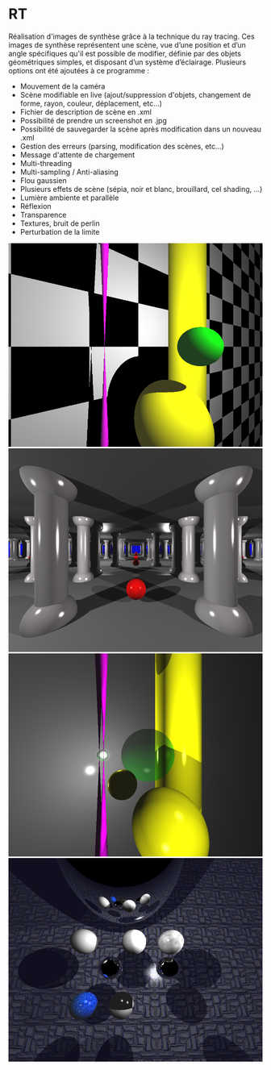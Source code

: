 # RT

Réalisation d'images de synthèse grâce à la technique du ray tracing. 
Ces images de synthèse représentent une scène, vue d’une position et d’un angle spécifiques qu'il est possible de modifier, définie par des objets géométriques simples,  et disposant d’un système d’éclairage.
Plusieurs options ont été ajoutées à ce programme :
- Mouvement de la caméra
- Scène modifiable en live (ajout/suppression d'objets, changement de forme, rayon, couleur, déplacement, etc...)
- Fichier de description de scène en .xml
- Possibilité de prendre un screenshot en .jpg
- Possibilité de sauvegarder la scène après modification dans un nouveau .xml
- Gestion des erreurs (parsing, modification des scènes, etc...)
- Message d'attente de chargement
- Multi-threading
- Multi-sampling / Anti-aliasing
- Flou gaussien
- Plusieurs effets de scène (sépia, noir et blanc, brouillard, cel shading, ...)
- Lumière ambiente et parallèle
- Réflexion
- Transparence
- Textures, bruit de perlin
- Perturbation de la limite

![Plan cadrillé](examples/01.png "Cadrillage")
![Reflexion infini](examples/02.png "Reflexion")
![Sphere transparente](examples/03.png "Transparence")
![Plusieurs textures](examples/04.png "Textures")
